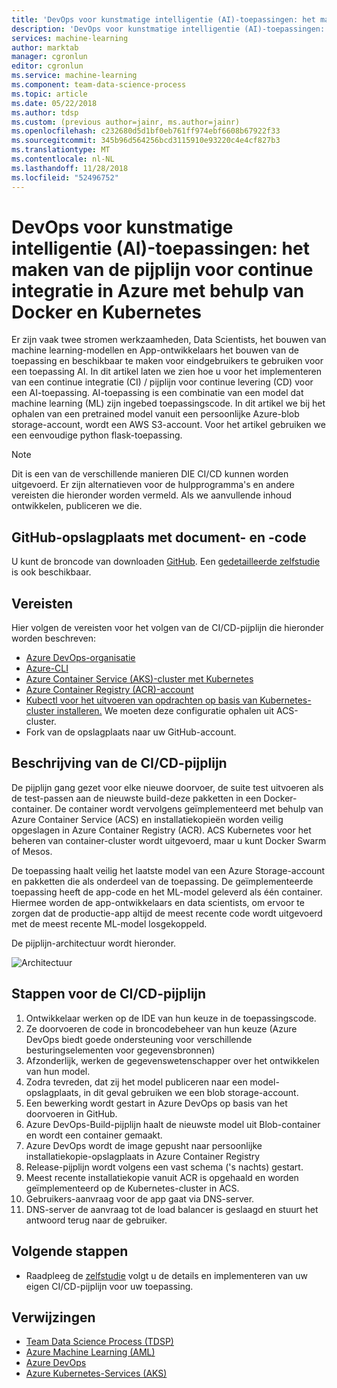 ```yaml
---
title: 'DevOps voor kunstmatige intelligentie (AI)-toepassingen: het maken van de pijplijn voor continue integratie in Azure met behulp van Docker, Kubernetes en Python Flask-toepassing'
description: 'DevOps voor kunstmatige intelligentie (AI)-toepassingen: het maken van de pijplijn voor continue integratie in Azure met behulp van Docker en Kubernetes'
services: machine-learning
author: marktab
manager: cgronlun
editor: cgronlun
ms.service: machine-learning
ms.component: team-data-science-process
ms.topic: article
ms.date: 05/22/2018
ms.author: tdsp
ms.custom: (previous author=jainr, ms.author=jainr)
ms.openlocfilehash: c232680d5d1bf0eb761ff974ebf6608b67922f33
ms.sourcegitcommit: 345b96d564256bcd3115910e93220c4e4cf827b3
ms.translationtype: MT
ms.contentlocale: nl-NL
ms.lasthandoff: 11/28/2018
ms.locfileid: "52496752"
---
```

# <a name="devops-for-artificial-intelligence-ai-applications-creating-continuous-integration-pipeline-on-azure-using-docker-and-kubernetes"></a>DevOps voor kunstmatige intelligentie (AI)-toepassingen: het maken van de pijplijn voor continue integratie in Azure met behulp van Docker en Kubernetes
Er zijn vaak twee stromen werkzaamheden, Data Scientists, het bouwen van machine learning-modellen en App-ontwikkelaars het bouwen van de toepassing en beschikbaar te maken voor eindgebruikers te gebruiken voor een toepassing AI. In dit artikel laten we zien hoe u voor het implementeren van een continue integratie (CI) / pijplijn voor continue levering (CD) voor een AI-toepassing. AI-toepassing is een combinatie van een model dat machine learning (ML) zijn ingebed toepassingscode. In dit artikel we bij het ophalen van een pretrained model vanuit een persoonlijke Azure-blob storage-account, wordt een AWS S3-account. Voor het artikel gebruiken we een eenvoudige python flask-toepassing.

> [!NOTE]
> Dit is een van de verschillende manieren DIE CI/CD kunnen worden uitgevoerd. Er zijn alternatieven voor de hulpprogramma's en andere vereisten die hieronder worden vermeld. Als we aanvullende inhoud ontwikkelen, publiceren we die.
>
>

## <a name="github-repository-with-document-and-code"></a>GitHub-opslagplaats met document- en -code
U kunt de broncode van downloaden [GitHub](https://github.com/Azure/DevOps-For-AI-Apps). Een [gedetailleerde zelfstudie](https://github.com/Azure/DevOps-For-AI-Apps/blob/master/Tutorial.md) is ook beschikbaar.

## <a name="pre-requisites"></a>Vereisten
Hier volgen de vereisten voor het volgen van de CI/CD-pijplijn die hieronder worden beschreven:
* [Azure DevOps-organisatie](https://docs.microsoft.com/azure/devops/organizations/accounts/create-organization-msa-or-work-student)
* [Azure-CLI](https://docs.microsoft.com/cli/azure/install-azure-cli?view=azure-cli-latest)
* [Azure Container Service (AKS)-cluster met Kubernetes](https://docs.microsoft.com/azure/container-service/kubernetes/container-service-tutorial-kubernetes-deploy-cluster)
* [Azure Container Registry (ACR)-account](https://docs.microsoft.com/azure/container-registry/container-registry-get-started-portal)
* [Kubectl voor het uitvoeren van opdrachten op basis van Kubernetes-cluster installeren.](https://kubernetes.io/docs/tasks/tools/install-kubectl/) We moeten deze configuratie ophalen uit ACS-cluster. 
* Fork van de opslagplaats naar uw GitHub-account.

## <a name="description-of-the-cicd-pipeline"></a>Beschrijving van de CI/CD-pijplijn
De pijplijn gang gezet voor elke nieuwe doorvoer, de suite test uitvoeren als de test-passen aan de nieuwste build-deze pakketten in een Docker-container. De container wordt vervolgens geïmplementeerd met behulp van Azure Container Service (ACS) en installatiekopieën worden veilig opgeslagen in Azure Container Registry (ACR). ACS Kubernetes voor het beheren van container-cluster wordt uitgevoerd, maar u kunt Docker Swarm of Mesos.

De toepassing haalt veilig het laatste model van een Azure Storage-account en pakketten die als onderdeel van de toepassing. De geïmplementeerde toepassing heeft de app-code en het ML-model geleverd als één container. Hiermee worden de app-ontwikkelaars en data scientists, om ervoor te zorgen dat de productie-app altijd de meest recente code wordt uitgevoerd met de meest recente ML-model losgekoppeld.

De pijplijn-architectuur wordt hieronder. 

![Architectuur](./media/ci-cd-flask/Architecture.PNG?raw=true)

## <a name="steps-of-the-cicd-pipeline"></a>Stappen voor de CI/CD-pijplijn
1. Ontwikkelaar werken op de IDE van hun keuze in de toepassingscode.
2. Ze doorvoeren de code in broncodebeheer van hun keuze (Azure DevOps biedt goede ondersteuning voor verschillende besturingselementen voor gegevensbronnen)
3. Afzonderlijk, werken de gegevenswetenschapper over het ontwikkelen van hun model.
4. Zodra tevreden, dat zij het model publiceren naar een model-opslagplaats, in dit geval gebruiken we een blob storage-account. 
5. Een bewerking wordt gestart in Azure DevOps op basis van het doorvoeren in GitHub.
6. Azure DevOps-Build-pijplijn haalt de nieuwste model uit Blob-container en wordt een container gemaakt.
7. Azure DevOps wordt de image gepusht naar persoonlijke installatiekopie-opslagplaats in Azure Container Registry
8. Release-pijplijn wordt volgens een vast schema ('s nachts) gestart.
9. Meest recente installatiekopie vanuit ACR is opgehaald en worden geïmplementeerd op de Kubernetes-cluster in ACS.
10. Gebruikers-aanvraag voor de app gaat via DNS-server.
11. DNS-server de aanvraag tot de load balancer is geslaagd en stuurt het antwoord terug naar de gebruiker.

## <a name="next-steps"></a>Volgende stappen
* Raadpleeg de [zelfstudie](https://github.com/Azure/DevOps-For-AI-Apps/blob/master/Tutorial.md) volgt u de details en implementeren van uw eigen CI/CD-pijplijn voor uw toepassing.

## <a name="references"></a>Verwijzingen
* [Team Data Science Process (TDSP)](https://aka.ms/tdsp)
* [Azure Machine Learning (AML)](https://docs.microsoft.com/azure/machine-learning/service/)
* [Azure DevOps](https://www.visualstudio.com/vso/)
* [Azure Kubernetes-Services (AKS)](https://docs.microsoft.com/azure/aks/intro-kubernetes)
